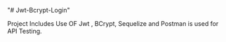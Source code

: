 "# Jwt-Bcrypt-Login" 




Project Includes Use OF Jwt , BCrypt, Sequelize  and Postman is used for API Testing.

